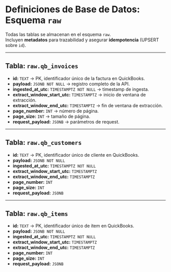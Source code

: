 # Definiciones de Base de Datos: Esquema `raw`

Todas las tablas se almacenan en el esquema `raw`.  
Incluyen **metadatos** para trazabilidad y asegurar **idempotencia** (UPSERT sobre `id`).

---

## Tabla: `raw.qb_invoices`

- **id:** `TEXT` → PK, identificador único de la factura en QuickBooks.
- **payload:** `JSONB NOT NULL` → registro completo de la API.
- **ingested_at_utc:** `TIMESTAMPTZ NOT NULL` → timestamp de ingesta.
- **extract_window_start_utc:** `TIMESTAMPTZ` → inicio de ventana de extracción.
- **extract_window_end_utc:** `TIMESTAMPTZ` → fin de ventana de extracción.
- **page_number:** `INT` → número de página.
- **page_size:** `INT` → tamaño de página.
- **request_payload:** `JSONB` → parámetros de request.


---

## Tabla: `raw.qb_customers`

- **id:** `TEXT` → PK, identificador único de cliente en QuickBooks.
- **payload:** `JSONB NOT NULL`
- **ingested_at_utc:** `TIMESTAMPTZ NOT NULL`
- **extract_window_start_utc:** `TIMESTAMPTZ`
- **extract_window_end_utc:** `TIMESTAMPTZ`
- **page_number:** `INT`
- **page_size:** `INT`
- **request_payload:** `JSONB`


---

## Tabla: `raw.qb_items`

- **id:** `TEXT` → PK, identificador único de ítem en QuickBooks.
- **payload:** `JSONB NOT NULL`
- **ingested_at_utc:** `TIMESTAMPTZ NOT NULL`
- **extract_window_start_utc:** `TIMESTAMPTZ`
- **extract_window_end_utc:** `TIMESTAMPTZ`
- **page_number:** `INT`
- **page_size:** `INT`
- **request_payload:** `JSONB`


